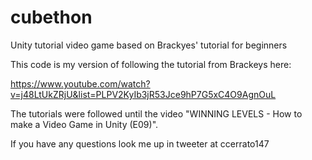# cubethon
Unity tutorial video game based on Brackyes' tutorial for beginners

This code is my version of following the tutorial from Brackeys here:

https://www.youtube.com/watch?v=j48LtUkZRjU&list=PLPV2KyIb3jR53Jce9hP7G5xC4O9AgnOuL

The tutorials were followed until the video "WINNING LEVELS - How to make a Video Game in Unity (E09)".

If you have any questions look me up in tweeter at ccerrato147
